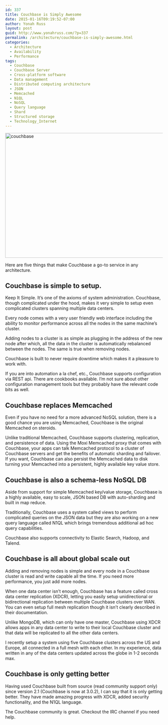 ```yaml
---
id: 337
title: Couchbase is Simply Awesome
date: 2015-01-16T09:19:52-07:00
author: Yonah Russ
layout: post
guid: http://www.yonahruss.com/?p=337
permalink: /architecture/couchbase-is-simply-awesome.html
categories:
  - Architecture
  - Availability
  - Performance
tags:
  - Couchbase
  - Couchbase Server
  - Cross-platform software
  - Data management
  - Distributed computing architecture
  - JSON
  - Memcached
  - N1QL
  - NoSQL
  - Query language
  - Shard
  - Structured storage
  - Technology_Internet
---
```

<img class="aligncenter size-full wp-image-338" src="http://www.yonahruss.com/wordpress/wp-content/uploads/2016/01/couchbase.jpg" alt="couchbase" width="698" height="400" srcset="http://www.yonahruss.com/wordpress/wp-content/uploads/2016/01/couchbase.jpg 698w, http://www.yonahruss.com/wordpress/wp-content/uploads/2016/01/couchbase-300x172.jpg 300w" sizes="(max-width: 698px) 100vw, 698px" />

Here are five things that make Couchbase a go-to service in any architecture.

## Couchbase is simple to setup.

Keep It Simple. It&#8217;s one of the axioms of system administration. Couchbase, though complicated under the hood, makes it very simple to setup even complicated clusters spanning multiple data centers.

Every node comes with a very user friendly web interface including the ability to monitor performance across all the nodes in the same machine&#8217;s cluster.

Adding nodes to a cluster is as simple as plugging in the address of the new node after which, all the data in the cluster is automatically rebalanced between the nodes. The same is true when removing nodes.

Couchbase is built to never require downtime which makes it a pleasure to work with.

If you are into automation a la chef, etc., Couchbase supports configuration via REST api. There are cookbooks available. I&#8217;m not sure about other configuration management tools but they probably have the relevant code bits as well.

## Couchbase replaces Memcached

Even if you have no need for a more advanced NoSQL solution, there is a good chance you are using Memcached, Couchbase is the original Memcached on steroids.

Unlike traditional Memcached, Couchbase supports clustering, replication, and persistence of data. Using the Moxi Memcached proxy that comes with Couchbase, your apps can talk Memcached protocol to a cluster of Couchbase servers and get the benefits of automatic sharding and failover. If you want, Couchbase can also persist the Memcached data to disk turning your Memcached into a persistent, highly available key value store.

## Couchbase is also a schema-less NoSQL DB

Aside from support for simple Memcached key/value storage, Couchbase is a highly available, easy to scale, JSON based DB with auto-sharding and built in map reduce.

Traditionally, Couchbase uses a system called views to perform complicated queries on the JSON data but they are also working on a new query language called N1QL which brings tremendous additional ad hoc query capabilities.

Couchbase also supports connectivity to Elastic Search, Hadoop, and Talend.

## Couchbase is all about global scale out

Adding and removing nodes is simple and every node in a Couchbase cluster is read and write capable all the time. If you need more performance, you just add more nodes.

When one data center isn&#8217;t enough, Couchbase has a feature called cross data center replication (XDCR), letting you easily setup unidirectional or bidirectional replication between multiple Couchbase clusters over WAN. You can even setup full mesh replication though it isn&#8217;t clearly described in their documentation.

Unlike MongoDB, which can only have one master, Couchbase using XDCR allows apps in any data center to write to their local Couchbase cluster and that data will be replicated to all the other data centers.

I recently setup a system using five Couchbase clusters across the US and Europe, all connected in a full mesh with each other. In my experience, data written in any of the data centers updated across the globe in 1-2 seconds max.

## Couchbase is only getting better

Having used Couchbase built from source (read community support only) since version 2.1 (Couchbase is now at 3.0.2), I can say that it is only getting better. They have made amazing progress with XDCR, added security functionality, and the N1QL language.

The Couchbase community is great. Checkout the IRC channel if you need help.